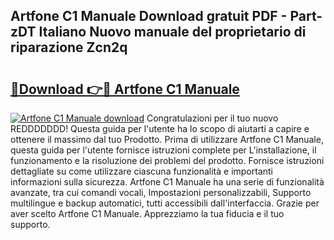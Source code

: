 ## Artfone C1 Manuale Download gratuit PDF - Part-zDT Italiano Nuovo manuale del proprietario di riparazione Zcn2q

# <h2><a href="http://dfddpv.blite.top/?on=Artfone+C1+Manuale">🔗Download 👉🔴 Artfone C1 Manuale</a></h2>

[![Artfone C1 Manuale download](https://i.imgur.com/lujVjoI.png)](http://dfddpv.blite.top/?on=Artfone+C1+Manuale)
Congratulazioni per il tuo nuovo REDDDDDDD! Questa guida per l'utente ha lo scopo di aiutarti a capire e ottenere il massimo dal tuo Prodotto. Prima di utilizzare Artfone C1 Manuale, questa guida per l'utente fornisce istruzioni complete per L'installazione, il funzionamento e la risoluzione dei problemi del prodotto. Fornisce istruzioni dettagliate su come utilizzare ciascuna funzionalità e importanti informazioni sulla sicurezza. Artfone C1 Manuale ha una serie di funzionalità avanzate, tra cui comandi vocali, Impostazioni personalizzabili, Supporto multilingue e backup automatici, tutti accessibili dall'interfaccia. Grazie per aver scelto Artfone C1 Manuale. Apprezziamo la tua fiducia e il tuo supporto.
